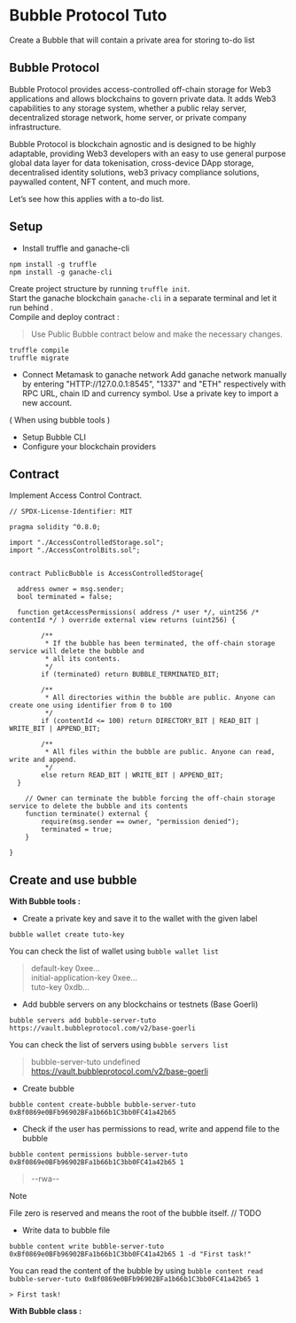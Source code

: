 # Bubble Protocol Tuto 

Create a Bubble that will contain a private area for storing to-do list

## Bubble Protocol

Bubble Protocol provides access-controlled off-chain storage for Web3 applications and allows blockchains to govern private data. It adds Web3 capabilities to any storage system, whether a public relay server, decentralized storage network, home server, or private company infrastructure.

Bubble Protocol is blockchain agnostic and is designed to be highly adaptable, providing Web3 developers with an easy to use general purpose global data layer for data tokenisation, cross-device DApp storage, decentralised identity solutions, web3 privacy compliance solutions, paywalled content, NFT content, and much more.

Let’s see how this applies with a to-do list.

## Setup

- Install truffle and ganache-cli

```
npm install -g truffle
npm install -g ganache-cli
```

Create project structure by running `truffle init`.   
Start the ganache blockchain `ganache-cli` in a separate terminal and let it run behind .  
Compile and deploy contract :  
> Use Public Bubble contract below and make the necessary changes.
```
truffle compile
truffle migrate
```

- Connect Metamask to ganache network
Add ganache network manually by entering "HTTP://127.0.0.1:8545", "1337" and "ETH" respectively with RPC URL, chain ID and currency symbol.
Use a private key to import a new account.


( When using bubble tools )
- Setup Bubble CLI
- Configure your blockchain providers

## Contract

Implement Access Control Contract.

```
// SPDX-License-Identifier: MIT

pragma solidity ^0.8.0;

import "./AccessControlledStorage.sol";
import "./AccessControlBits.sol";


contract PublicBubble is AccessControlledStorage{

  address owner = msg.sender;
  bool terminated = false;

  function getAccessPermissions( address /* user */, uint256 /* contentId */ ) override external view returns (uint256) {

        /**
         * If the bubble has been terminated, the off-chain storage service will delete the bubble and 
         * all its contents.
         */
        if (terminated) return BUBBLE_TERMINATED_BIT;

        /**
         * All directories within the bubble are public. Anyone can create one using identifier from 0 to 100
         */
        if (contentId <= 100) return DIRECTORY_BIT | READ_BIT | WRITE_BIT | APPEND_BIT;

        /**
         * All files within the bubble are public. Anyone can read, write and append.
         */
        else return READ_BIT | WRITE_BIT | APPEND_BIT;
  }

    // Owner can terminate the bubble forcing the off-chain storage service to delete the bubble and its contents
    function terminate() external {
        require(msg.sender == owner, "permission denied");
        terminated = true;
    }

}
```
   

## Create and use bubble

**With Bubble tools :**

- Create a private key and save it to the wallet with the given label 

```
bubble wallet create tuto-key
```
You can check the list of wallet using `bubble wallet list`
 
> default-key     0xee...  
> initial-application-key 0xee...   
> tuto-key        0xdb...


- Add bubble servers on any blockchains or testnets (Base Goerli)

```
bubble servers add bubble-server-tuto https://vault.bubbleprotocol.com/v2/base-goerli
```
You can check the list of servers using `bubble servers list`

> bubble-server-tuto     undefined       https://vault.bubbleprotocol.com/v2/base-goerli


- Create bubble

```
bubble content create-bubble bubble-server-tuto 0xBf0869e0BFb96902BFa1b66b1C3bb0FC41a42b65
```

   

- Check if the user has permissions to read, write and append file to the bubble

```
bubble content permissions bubble-server-tuto 0xBf0869e0BFb96902BFa1b66b1C3bb0FC41a42b65 1
```
> --rwa--

> [!NOTE]  
> File zero is reserved and means the root of the bubble itself. // TODO

   

- Write data to bubble file

```
bubble content write bubble-server-tuto 0xBf0869e0BFb96902BFa1b66b1C3bb0FC41a42b65 1 -d "First task!"
```

You can read the content of the bubble by using `bubble content read bubble-server-tuto 0xBf0869e0BFb96902BFa1b66b1C3bb0FC41a42b65 1`
```
> First task!
```

   

**With Bubble class :**
